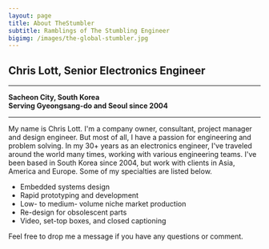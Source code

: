 ```yaml
---
layout: page
title: About TheStumbler
subtitle: Ramblings of The Stumbling Engineer
bigimg: /images/the-global-stumbler.jpg
---
```


## Chris Lott, Senior Electronics Engineer
* * *
__Sacheon City, South Korea__  
__Serving Gyeongsang-do and Seoul since 2004__
* * *

My name is Chris Lott.  I'm a company owner, consultant, project manager and design engineer.  But most of all, I have a passion for engineering and problem solving.  In my 30+ years as an electronics engineer, I've traveled around the world many times, working with various engineering teams.  I've been based in South Korea since 2004, but work with clients in Asia, America and Europe.  Some of my specialties are listed below.

- Embedded systems design
- Rapid prototyping and development
- Low- to medium- volume niche market production
- Re-design for obsolescent parts
- Video, set-top boxes, and closed captioning

Feel free to drop me a message if you have any questions or comment.
